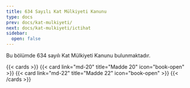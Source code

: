 ```yaml
---
title: 634 Sayılı Kat Mülkiyeti Kanunu
type: docs
prev: docs/kat-mulkiyeti/
next: docs/kat-mulkiyeti/ictihat
sidebar:
  open: false
---
```


Bu bölümde 634 sayılı Kat Mülkiyeti Kanunu bulunmaktadır.

{{< cards >}}
{{< card link="md-20" title="Madde 20" icon="book-open" >}}
{{< card link="md-22" title="Madde 22" icon="book-open" >}}
{{< /cards >}}
